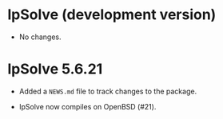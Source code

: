 # lpSolve (development version)

* No changes.

# lpSolve 5.6.21

* Added a `NEWS.md` file to track changes to the package.

* lpSolve now compiles on OpenBSD (#21).

